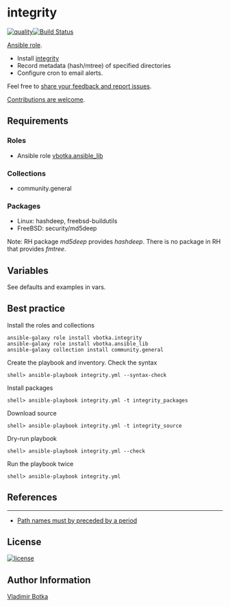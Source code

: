 # integrity

[![quality](https://img.shields.io/ansible/quality/27910)](https://galaxy.ansible.com/vbotka/integrity)[![Build Status](https://app.travis-ci.com/vbotka/ansible-integrity.svg?branch=master)](https://app.travis-ci.com/vbotka/ansible-integrity)

[Ansible role](https://galaxy.ansible.com/vbotka/integrity/).
- Install [integrity](https://github.com/vbotka/integrity)
- Record metadata (hash/mtree) of specified directories
- Configure cron to email alerts.

Feel free to [share your feedback and report issues](https://github.com/vbotka/ansible-integrity/issues).

[Contributions are welcome](https://github.com/firstcontributions/first-contributions).


## Requirements

### Roles

* Ansible role [vbotka.ansible_lib](https://galaxy.ansible.com/vbotka/ansible_lib)

### Collections

* community.general


### Packages

* Linux: hashdeep, freebsd-buildutils
* FreeBSD: security/md5deep

Note: RH package *md5deep* provides *hashdeep*. There is no package in RH that provides *fmtree*.

## Variables

See defaults and examples in vars.


## Best practice

Install the roles and collections

```
ansible-galaxy role install vbotka.integrity
ansible-galaxy role install vbotka.ansible_lib
ansible-galaxy collection install community.general
```

Create the playbook and inventory. Check the syntax

```
shell> ansible-playbook integrity.yml --syntax-check
```

Install packages

```
shell> ansible-playbook integrity.yml -t integrity_packages
```

Download source

```
shell> ansible-playbook integrity.yml -t integrity_source
```

Dry-run playbook

```
shell> ansible-playbook integrity.yml --check
```

Run the playbook twice

```
shell> ansible-playbook integrity.yml
```


## References
-----------
- [Path names must by preceded by a period](http://unix.stackexchange.com/questions/316210/mtree8-use-of-o/316614)


## License

[![license](https://img.shields.io/badge/license-BSD-red.svg)](https://www.freebsd.org/doc/en/articles/bsdl-gpl/article.html)


## Author Information

[Vladimir Botka](https://botka.info)
